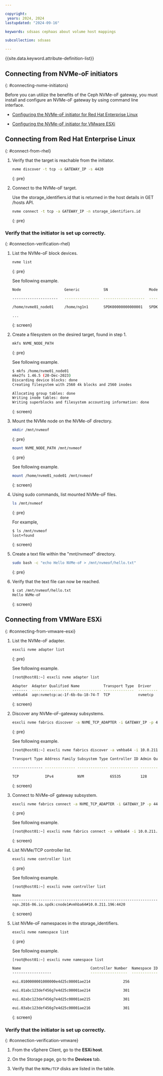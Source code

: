 ```yaml
---

copyright:
 years: 2024, 2024
lastupdated: "2024-09-16"

keywords: sdsaas cephaas about volume host mappings

subcollection: sdsaas

---
```

{{site.data.keyword.attribute-definition-list}}


## Connecting from NVMe-oF initiators
{: #connecting-nvme-initiators}

Before you can utilize the benefits of the Ceph NVMe-oF gateway, you must install and configure an NVMe-oF gateway by using command line interface.

* [Configuring the NVMe-oF initiator for Red Hat Enterprise Linux](/docs/sdsaas?topic=sdsaas-about-volume-host-mappings#prereq-config-nvmeof-initiator-rhel)

* [Configuring the NVMe-oF initiator for VMware ESXi](/docs/sdsaas?topic=sdsaas-about-volume-host-mappings#configuring-nvmeof-initiator-vmware-esxi)


## Connecting from Red Hat Enterprise Linux
{: #connect-from-rhel}

1. Verify that the target is reachable from the initiator.

    ```sh
    nvme discover -t tcp -a GATEWAY_IP -s 4420
    ```
    {: pre}


1. Connect to the NVMe-oF target.

    Use the storage_identifiers.id that is returned in the host details in GET /hosts API.

    ```sh
    nvme connect -t tcp -a GATEWAY_IP -n storage_identifiers.id
    ```
    {: pre}


### Verify that the initiator is set up correctly.
{: #connection-verification-rhel}

1. List the NVMe-oF block devices.

    ```sh
    nvme list
    ```
    {: pre}

    See following example.

    ```sh
    Node                    Generic           SN                   Model                   Namespace Usage                      Format           FW Rev

    ---------------------   ----------------  -------------------  ----------------------- --------- -------------------------- ---------------- --------

    /home/nvme01_node01     /home/ng1n1       SPDK00000000000001   SPDK bdev Controller    1          10,49  MB /  10,49  MB      4 KiB +  0 B   23.01

    ...
    ```
    {: screen}

1. Create a filesystem on the desired target, found in step 1.

    ```sh
    mkfs NVME_NODE_PATH
    ```
    {: pre}

    See following example.

    ```sh
    $ mkfs /home/nvme01_node01
    mke2fs 1.46.5 (20-Dec-2023)
    Discarding device blocks: done
    Creating filesystem with 2560 4k blocks and 2560 inodes

    Allocating group tables: done
    Writing inode tables: done
    Writing superblocks and filesystem accounting information: done
    ```
    {: screen}

1. Mount the NVMe node on the NVMe-oF directory.

    ```sh
    mkdir /mnt/nvmeof
    ```
    {: pre}

    ```sh
    mount NVME_NODE_PATH /mnt/nvmeof
    ```
    {: pre}

    See following example.

    ```sh
    mount /home/nvme01_node01 /mnt/nvmeof
    ```
    {: screen}

1. Using sudo commands, list mounted NVMe-oF files.

    ```sh
    ls /mnt/nvmeof
    ```
    {: pre}

    For example,
    ```sh
    $ ls /mnt/nvmeof
    lost+found
    ```
    {: screen}


1. Create a text file within the "mnt/nvmeof" directory.

    ```sh
    sudo bash -c "echo Hello NVMe-oF > /mnt/nvmeof/hello.txt"
    ```
    {: pre}

1. Verify that the text file can now be reached.

    ```sh
    $ cat /mnt/nvmeof/hello.txt
    Hello NVMe-oF
    ```
    {: screen}



## Connecting from VMWare ESXi
{: #connecting-from-vmware-esxi}


1. List the NVMe-oF adapter.

    ```sh
    esxcli nvme adapter list
    ```
    {: pre}

    See following example.

    ```sh
    [root@host01:~] esxcli nvme adapter list

    Adapter  Adapter Qualified Name           Transport Type  Driver     Associated Devices
    -------  -------------------------------- --------------  ---------  ------------------
    vmhba64  aqn:nvmetcp:ac-1f-6b-0a-18-74-T  TCP             nvmetcp    vmnic0
    ```
    {: screen}

2. Discover any NVMe-oF-gateway subsystems.

    ```sh
    esxcli nvme fabrics discover -a NVME_TCP_ADAPTER -i GATEWAY_IP -p 4420
    ```
    {: pre}

    See following example.

    ```sh
    [root@host01:~] esxcli nvme fabrics discover -a vmhba64 -i 10.0.211.196 -p 4420

    Transport Type Address Family Subsystem Type Controller ID Admin Queue Max Size Transport Address Transport Service ID Subsystem NQN              Connected

    -------------- -------------- -------------- ------------- -------------------- ----------------- -------------------- -------------------------- ---------

    TCP            IPv4           NVM            65535         128                   10.0.211.196     4420                 nqn.2016-06.io.spdk:cnode1  false
    ```
    {: screen}

3. Connect to NVMe-oF gateway subsystem.

    ```sh
    esxcli nvme fabrics connect -a NVME_TCP_ADAPTER -i GATEWAY_IP -p 4420 -s SUBSYSTEM_NQN
    ```
    {: pre}

    See following example.

    ```sh
    [root@host01:~] esxcli nvme fabrics connect -a vmhba64 -i 10.0.211.196 -p 4420 -s nqn.2016-06.io.spdk:cnode1
    ```
    {: screen}

4. List NVMe/TCP controller list.

    ```sh
    esxcli nvme controller list
    ```
    {: pre}

    See following example.

    ```sh
    [root@host01:~] esxcli nvme controller list

    Name                                                                                        Controller Number  Adapter  Transport Type  Is Online
    ------------------------------------------------------------------------------------------  -----------------  -------  --------------  ---------
    nqn.2016-06.io.spdk:cnode1#vmhba64#10.0.211.196:4420                                                      301  vmhba64  TCP                  true
    ```
    {: screen}

5. List NVMe-oF namespaces in the storage_identifiers.

    ```sh
    esxcli nvme namespace list
    ```
    {: pre}

    See following example.

    ```sh
    [root@host01:~] esxcli nvme namespace list

    Name                                Controller Number  Namespace ID  Block Size  Capacity in MB
    ------------------                  -----------------  ------------  ----------  --------------

    eui.0100000001000000e4d25c00001ae214               256             1         512          953869

    eui.01abc123def456g7e4d25c00001ae214               301             1         512             500

    eui.02abc123def456g7e4d25c00001ae215               301             2         512             500

    eui.03abc123def456g7e4d25c00001ae216               301             3         512             500
    ```
    {: screen}




### Verify that the initiator is set up correctly.
{: #connection-verification-vmware}

1. From the vSphere Client, go to the **ESXi host**.

2. On the Storage page, go to the **Devices** tab.

3. Verify that the `NVMe/TCP` disks are listed in the table.



